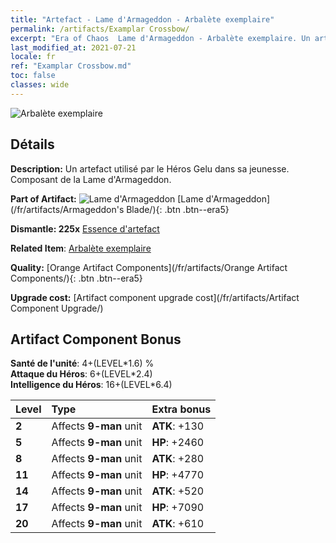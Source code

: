```yaml
---
title: "Artefact - Lame d'Armageddon - Arbalète exemplaire"
permalink: /artifacts/Examplar Crossbow/
excerpt: "Era of Chaos  Lame d'Armageddon - Arbalète exemplaire. Un artefact utilisé par le Héros Gelu dans sa jeunesse. Composant de la Lame d'Armageddon."
last_modified_at: 2021-07-21
locale: fr
ref: "Examplar Crossbow.md"
toc: false
classes: wide
---
```


 ![Arbalète exemplaire](/images/t/artifact_40446.png)



## Détails

 **Description:** Un artefact utilisé par le Héros Gelu dans sa jeunesse. Composant de la Lame d'Armageddon.

 **Part of Artifact:** ![Lame d'Armageddon](/images/t/icon_artifact_44.png) [Lame d'Armageddon](/fr/artifacts/Armageddon's Blade/){: .btn .btn--era5}

 **Dismantle: 225x** [Essence d'artefact](/ItemsFR/con_905/)

 **Related Item**: [Arbalète exemplaire](/ItemsFR/art_171/)

 **Quality:** [Orange Artifact Components](/fr/artifacts/Orange Artifact Components/){: .btn .btn--era5}

 **Upgrade cost:** [Artifact component upgrade cost](/fr/artifacts/Artifact Component Upgrade/)

## Artifact Component Bonus

  **Santé de l'unité**: 4+(LEVEL\*1.6) %<br/>**Attaque du Héros**: 6+(LEVEL\*2.4)<br/>**Intelligence du Héros**: 16+(LEVEL\*6.4)

  |  Level  | Type |    Extra bonus  | 
  |:--------|:-----|:----------------| 
  | **2** | Affects **9-man** unit | **ATK**: +130 | 
  | **5** | Affects **9-man** unit | **HP**: +2460 | 
  | **8** | Affects **9-man** unit | **ATK**: +280 | 
  | **11** | Affects **9-man** unit | **HP**: +4770 | 
  | **14** | Affects **9-man** unit | **ATK**: +520 | 
  | **17** | Affects **9-man** unit | **HP**: +7090 | 
  | **20** | Affects **9-man** unit | **ATK**: +610 | 
